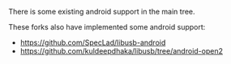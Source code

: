 There is some existing android support in the main tree.

These forks also have implemented some android support:

- https://github.com/SpecLad/libusb-android
- https://github.com/kuldeepdhaka/libusb/tree/android-open2